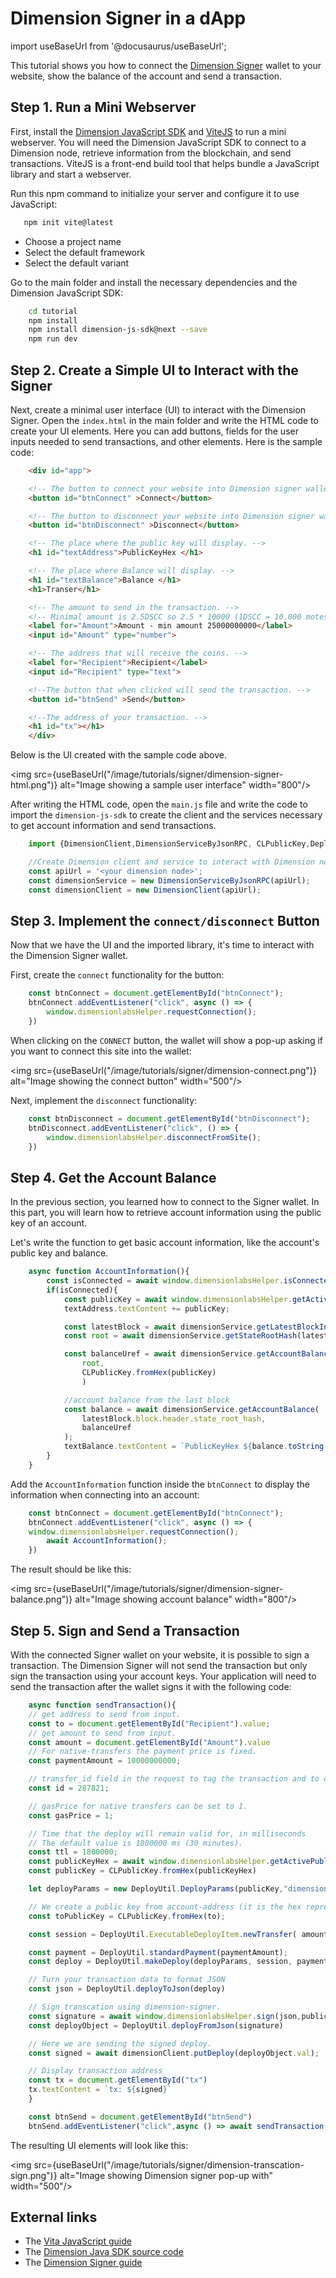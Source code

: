 # Dimension Signer in a dApp

import useBaseUrl from '@docusaurus/useBaseUrl';

This tutorial shows you how to connect the [Dimension Signer](https://chrome.google.com/webstore/detail/dimensionlabs-signer/djhndpllfiibmcdbnmaaahkhchcoijce) wallet to your website, show the balance of the account and send a transaction.

## Step 1. Run a Mini Webserver

First, install the [Dimension JavaScript SDK](https://github.com/dimension-labs/dimension-js-sdk) and [ViteJS](https://vitejs.dev/guide/) to run a mini webserver. You will need the Dimension JavaScript SDK to connect to a Dimension node, retrieve information from the blockchain, and send transactions. ViteJS is a front-end build tool that helps bundle a JavaScript library and start a webserver.

Run this npm command to initialize your server and configure it to use JavaScript:

```bash
   npm init vite@latest
```

- Choose a project name
- Select the default framework
- Select the default variant

Go to the main folder and install the necessary dependencies and the Dimension JavaScript SDK:

```bash
	cd tutorial
	npm install
	npm install dimension-js-sdk@next --save
	npm run dev
```

## Step 2. Create a Simple UI to Interact with the Signer

Next, create a minimal user interface (UI) to interact with the Dimension Signer. Open the `index.html` in the main folder and write the HTML code to create your UI elements. Here you can add buttons, fields for the user inputs needed to send transactions, and other elements. Here is the sample code:

```html
	<div id="app">

	<!-- The button to connect your website into Dimension signer wallet. -->
	<button id="btnConnect" >Connect</button>

	<!-- The button to disconnect your website into Dimension signer wallet -->
	<button id="btnDisconnect" >Disconnect</button>

	<!-- The place where the public key will display. -->
	<h1 id="textAddress">PublicKeyHex </h1>

	<!-- The place where Balance will display. -->
	<h1 id="textBalance">Balance </h1>
	<h1>Transer</h1>

	<!-- The amount to send in the transaction. -->
	<!-- Minimal amount is 2.5DSCC so 2.5 * 10000 (1DSCC = 10.000 motes)  -->
	<label for="Amount">Amount - min amount 25000000000</label>
	<input id="Amount" type="number">

	<!-- The address that will receive the coins. -->
	<label for="Recipient">Recipient</label>
	<input id="Recipient" type="text">

	<!--The button that when clicked will send the transaction. -->
	<button id="btnSend" >Send</button>

	<!--The address of your transaction. -->
	<h1 id="tx"></h1>
	</div>
```

Below is the UI created with the sample code above.

<img src={useBaseUrl("/image/tutorials/signer/dimension-signer-html.png")} alt="Image showing a sample user interface" width="800"/>

After writing the HTML code, open the `main.js` file and write the code to import the `dimension-js-sdk` to create the client and the services necessary to get account information and send transactions.

```javascript
	import {DimensionClient,DimensionServiceByJsonRPC, CLPublicKey,DeployUtil } from "dimension-js-sdk";

	//Create Dimension client and service to interact with Dimension node.
	const apiUrl = '<your dimension node>';
	const dimensionService = new DimensionServiceByJsonRPC(apiUrl);
	const dimensionClient = new DimensionClient(apiUrl);
```

## Step 3. Implement the `connect/disconnect` Button

Now that we have the UI and the imported library, it's time to interact with the Dimension Signer wallet.

First, create the `connect` functionality for the button:

```javascript
	const btnConnect = document.getElementById("btnConnect");
	btnConnect.addEventListener("click", async () => {
		window.dimensionlabsHelper.requestConnection();
	})
```

When clicking on the `CONNECT` button, the wallet will show a pop-up asking if you want to connect this site into the wallet:

<img src={useBaseUrl("/image/tutorials/signer/dimension-connect.png")} alt="Image showing the connect button" width="500"/>

Next, implement the `disconnect` functionality:

```javascript
	const btnDisconnect = document.getElementById("btnDisconnect");
	btnDisconnect.addEventListener("click", () => {
		window.dimensionlabsHelper.disconnectFromSite();
	})
```

## Step 4. Get the Account Balance

In the previous section, you learned how to connect to the Signer wallet. In this part, you will learn how to retrieve account information using the public key of an account.

Let's write the function to get basic account information, like the account's public key and balance.

```javascript
	async function AccountInformation(){
		const isConnected = await window.dimensionlabsHelper.isConnected()
		if(isConnected){
			const publicKey = await window.dimensionlabsHelper.getActivePublicKey();
			textAddress.textContent += publicKey;

			const latestBlock = await dimensionService.getLatestBlockInfo();
			const root = await dimensionService.getStateRootHash(latestBlock.block.hash);

			const balanceUref = await dimensionService.getAccountBalanceUrefByPublicKey(
				root,
				CLPublicKey.fromHex(publicKey)
				)

			//account balance from the last block
			const balance = await dimensionService.getAccountBalance(
				latestBlock.block.header.state_root_hash,
				balanceUref
			);
			textBalance.textContent = `PublicKeyHex ${balance.toString()}`;
		}
	}
```

Add the `AccountInformation` function inside the `btnConnect` to display the information when connecting into an account:

```javascript
	const btnConnect = document.getElementById("btnConnect");
	btnConnect.addEventListener("click", async () => {
	window.dimensionlabsHelper.requestConnection();
		await AccountInformation();
	})
```

The result should be like this:

<img src={useBaseUrl("/image/tutorials/signer/dimension-signer-balance.png")} alt="Image showing account balance" width="800"/>

## Step 5. Sign and Send a Transaction

With the connected Signer wallet on your website, it is possible to sign a transaction. The Dimension Signer will not send the transaction but only sign the transaction using your account keys. Your application will need to send the transaction after the wallet signs it with the following code:

```javascript
	async function sendTransaction(){
	// get address to send from input.
	const to = document.getElementById("Recipient").value;
	// get amount to send from input.
	const amount = document.getElementById("Amount").value
	// For native-transfers the payment price is fixed.
	const paymentAmount = 10000000000;

	// transfer_id field in the request to tag the transaction and to correlate it to your back-end storage.
	const id = 287821;

	// gasPrice for native transfers can be set to 1.
	const gasPrice = 1;

	// Time that the deploy will remain valid for, in milliseconds
	// The default value is 1800000 ms (30 minutes).
	const ttl = 1800000;
	const publicKeyHex = await window.dimensionlabsHelper.getActivePublicKey();
	const publicKey = CLPublicKey.fromHex(publicKeyHex)

	let deployParams = new DeployUtil.DeployParams(publicKey,"dimension-test",gasPrice,ttl );

	// We create a public key from account-address (it is the hex representation of the public-key with an added prefix).
	const toPublicKey = CLPublicKey.fromHex(to);

	const session = DeployUtil.ExecutableDeployItem.newTransfer( amount,toPublicKey,null,id);

	const payment = DeployUtil.standardPayment(paymentAmount);
	const deploy = DeployUtil.makeDeploy(deployParams, session, payment);

	// Turn your transaction data to format JSON
	const json = DeployUtil.deployToJson(deploy)

	// Sign transcation using dimension-signer.
	const signature = await window.dimensionlabsHelper.sign(json,publicKeyHex,to)
	const deployObject = DeployUtil.deployFromJson(signature)

	// Here we are sending the signed deploy.
	const signed = await dimensionClient.putDeploy(deployObject.val);

	// Display transaction address
	const tx = document.getElementById("tx")
	tx.textContent = `tx: ${signed}`
	}

	const btnSend = document.getElementById("btnSend")
	btnSend.addEventListener("click",async () => await sendTransaction())
```

The resulting UI elements will look like this:

<img src={useBaseUrl("/image/tutorials/signer/dimension-transcation-sign.png")} alt="Image showing Dimension signer pop-up with" width="500"/>

## External links

* The [Vita JavaScript guide](https://vitejs.dev/guide/)
* The [Dimension Java SDK source code](https://github.com/dimension-labs/dimension-js-sdk)
* The [Dimension Signer guide](https://docs.dscc.community/docs/user-guides/SignerGuide.html)
